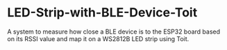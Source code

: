 # LED-Strip-with-BLE-Device-Toit
A system to measure how close a BLE device is to the ESP32 board based on its RSSI value and map it on a WS2812B LED strip using Toit.
